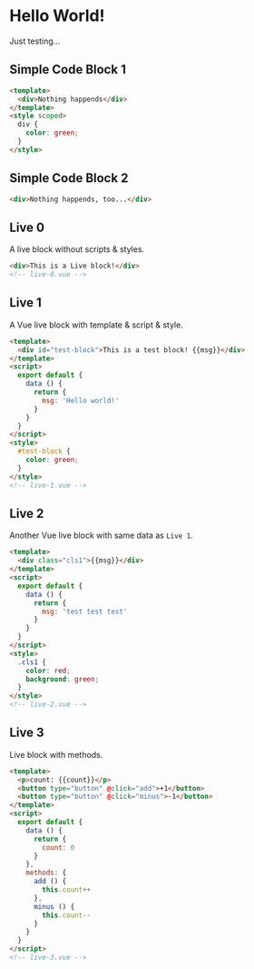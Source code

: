 # Hello World!

Just testing...

## Simple Code Block 1

```html
<template>
  <div>Nothing happends</div>
</template>
<style scoped>
  div {
    color: green;
  }
</style>
```

## Simple Code Block 2

```html
<div>Nothing happends, too...</div>
```

## Live 0

A live block without scripts & styles.

```html
<div>This is a Live block!</div>
<!-- live-0.vue -->
```

## Live 1

A Vue live block with template & script & style.

```html
<template>
  <div id="test-block">This is a test block! {{msg}}</div>
</template>
<script>
  export default {
    data () {
      return {
        msg: 'Hello world!'
      }
    }
  }
</script>
<style>
  #test-block {
    color: green;
  }
</style>
<!-- live-1.vue -->
```

## Live 2

Another Vue live block with same data as `Live 1`.

```html
<template>
  <div class="cls1">{{msg}}</div>
</template>
<script>
  export default {
    data () {
      return {
        msg: 'test test test'
      }
    }
  }
</script>
<style>
  .cls1 {
    color: red;
    background: green;
  }
</style>
<!-- live-2.vue -->
```

## Live 3

Live block with methods.

```html
<template>
  <p>count: {{count}}</p>
  <button type="button" @click="add">+1</button>
  <button type="button" @click="minus">-1</button>
</template>
<script>
  export default {
    data () {
      return {
        count: 0
      }
    },
    methods: {
      add () {
        this.count++ 
      },
      minus () {
        this.count--
      }
    }
  }
</script>
<!-- live-3.vue -->
```
